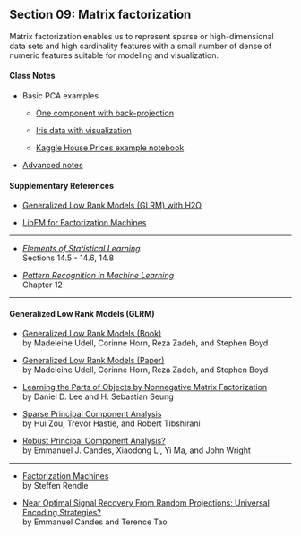 ## Section 09: Matrix factorization

Matrix factorization enables us to represent sparse or high-dimensional data
sets and high cardinality features with a small number of dense of numeric
features suitable for modeling and visualization.

#### Class Notes

* Basic PCA examples

  * [One component with back-projection](../02_analytical_data_prep/src/py_part_2_feature_extraction.ipynb)

  * [Iris data with visualization](src/py_part_9_iris_pca.ipynb)

  * [Kaggle House Prices example notebook](src/py_part_9_kaggle_GLRM_example.ipynb)

* [Advanced notes](notes/msba_2017_ml_week_5_FINAL.pdf)

#### Supplementary References

* [Generalized Low Rank Models (GLRM) with H2O](http://docs.h2o.ai/h2o-tutorials/latest-stable/tutorials/glrm/glrm-tutorial.html)

* [LibFM for Factorization Machines](http://libfm.org/)

***

* [*Elements of Statistical Learning*](https://web.stanford.edu/~hastie/ElemStatLearn/printings/ESLII_print12.pdf)</br>
Sections 14.5 - 14.6, 14.8

* [*Pattern Recognition in Machine Learning*](http://users.isr.ist.utl.pt/~wurmd/Livros/school/Bishop%20-%20Pattern%20Recognition%20And%20Machine%20Learning%20-%20Springer%20%202006.pdf)</br>
Chapter 12

***

#### Generalized Low Rank Models (GLRM)

* [Generalized Low Rank Models (Book)](http://www.web.stanford.edu/~boyd/papers/pdf/glrm.pdf)</br>
by Madeleine Udell, Corinne Horn, Reza Zadeh, and Stephen Boyd

* [Generalized Low Rank Models (Paper)](https://stanford.edu/~rezab/nips2014workshop/submits/glrm.pdf)</br>
by Madeleine Udell, Corinne Horn, Reza Zadeh, and Stephen Boyd

* [Learning the Parts of Objects by Nonnegative Matrix Factorization](https://www.cs.princeton.edu/courses/archive/spring12/cos424/pdf/lee-seung.pdf)</br>
by Daniel D. Lee and H. Sebastian Seung

* [Sparse Principal Component Analysis](http://www.web.stanford.edu/~hastie/Papers/sparsepc.pdf)</br>
by Hui Zou, Trevor Hastie, and Robert Tibshirani

* [Robust Principal Component Analysis?](https://statweb.stanford.edu/~candes/papers/RobustPCA.pdf)</br>
by Emmanuel J. Candes, Xiaodong Li, Yi Ma, and John Wright

***

* [Factorization Machines](http://www.algo.uni-konstanz.de/members/rendle/pdf/Rendle2010FM.pdf)</br>
by Steffen Rendle

* [Near Optimal Signal Recovery From Random Projections: Universal Encoding Strategies?](http://statweb.stanford.edu/~candes/papers/OptimalRecovery.pdf)</br>
by Emmanuel Candes and Terence Tao
